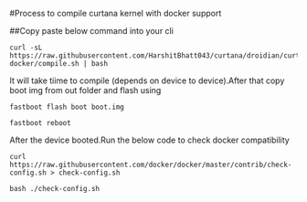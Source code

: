 #Process to compile curtana kernel with docker support

##Copy paste below command into your cli
```
curl -sL https://raw.githubusercontent.com/HarshitBhatt043/curtana/droidian/curtana-docker/compile.sh | bash
```
It will take tiime to compile (depends on device to device).After that copy boot img from out folder and flash using
```
fastboot flash boot boot.img
```
```
fastboot reboot
```
After the device booted.Run the below code to check docker compatibility
```
curl https://raw.githubusercontent.com/docker/docker/master/contrib/check-config.sh > check-config.sh

bash ./check-config.sh
```